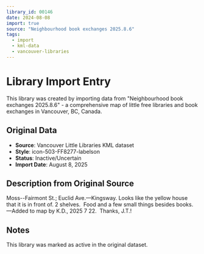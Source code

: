 ```yaml
---
library_id: 00146
date: 2024-08-08
import: true
source: "Neighbourhood book exchanges 2025.8.6"
tags:
  - import
  - kml-data
  - vancouver-libraries
---
```


# Library Import Entry

This library was created by importing data from "Neighbourhood book exchanges 2025.8.6" - a comprehensive map of little free libraries and book exchanges in Vancouver, BC, Canada.

## Original Data

- **Source**: Vancouver Little Libraries KML dataset
- **Style**: icon-503-FF8277-labelson
- **Status**: Inactive/Uncertain
- **Import Date**: August 8, 2025

## Description from Original Source

Moss--Fairmont St.; Euclid Ave.—Kingsway.
Looks like the yellow house that it is in front of.
2 shelves.  
Food and a few small things besides books.
—Added to map by K.D., 2025 7 22.  Thanks, J.T.!



## Notes

This library was marked as active in the original dataset.
